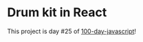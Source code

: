 # Drum kit in React
This project is day #25 of <a href="https://github.com/grigoryan-m/100-day-javascript.git">100-day-javascript</a>!
